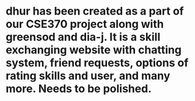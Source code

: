 # dhur has been created as a part of our CSE370 project along with greensod and dia-j. It is a skill exchanging website with chatting system, friend requests, options of rating skills and user, and many more. Needs to be polished.
